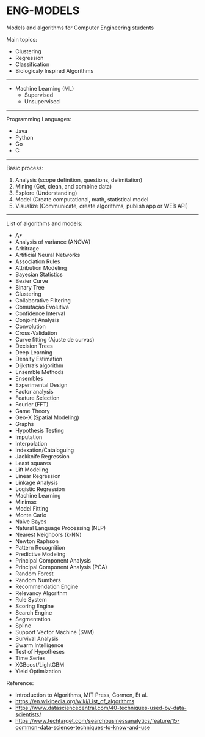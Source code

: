 # ENG-MODELS
Models and algorithms for Computer Engineering students

Main topics:

- Clustering
- Regression
- Classification
- Biologicaly Inspired Algorithms

---

- Machine Learning (ML)
  - Supervised
  - Unsupervised 

---
Programming Languages:
- Java
- Python
- Go
- C
---
Basic process:

1. Analysis (scope definition, questions, delimitation)
2. Mining (Get, clean, and combine data)
3. Explore (Understanding)
4. Model (Create computational, math, statistical model
5. Visualize (Communicate, create algorithms, publish app or WEB API)
---

List of algorithms and models:

- A*
- Analysis of variance (ANOVA)
- Arbitrage
- Artificial Neural Networks
- Association Rules
- Attribution Modeling
- Bayesian Statistics
- Bezier Curve
- Binary Tree
- Clustering
- Collaborative Filtering
- Comutação Evolutiva
- Confidence Interval
- Conjoint Analysis
- Convolution
- Cross-Validation
- Curve fitting (Ajuste de curvas)
- Decision Trees
- Deep Learning
- Density Estimation
- Dijkstra’s algorithm
- Ensemble Methods
- Ensembles
- Experimental Design
- Factor analysis
- Feature Selection
- Fourier (FFT)
- Game Theory
- Geo-X (Spatial Modeling)
- Graphs
- Hypothesis Testing
- Imputation
- Interpolation
- Indexation/Cataloguing
- Jackknife Regression
- Least squares
- Lift Modeling
- Linear Regression
- Linkage Analysis
- Logistic Regression
- Machine Learning
- Minimax
- Model Fitting
- Monte Carlo
- Naive Bayes
- Natural Language Processing (NLP)
- Nearest Neighbors (k-NN)
- Newton Raphson
- Pattern Recognition
- Predictive Modeling
- Principal Component Analysis
- Principal Component Analysis (PCA)
- Random Forest
- Random Numbers
- Recommendation Engine
- Relevancy Algorithm
- Rule System
- Scoring Engine
- Search Engine
- Segmentation
- Spline 
- Support Vector Machine (SVM)
- Survival Analysis
- Swarm Intelligence
- Test of Hypotheses
- Time Series
- XGBoost/LightGBM
- Yield Optimization

Reference:

- Introduction to Algorithms, MIT Press, Cormen, Et al.
- https://en.wikipedia.org/wiki/List_of_algorithms
- https://www.datasciencecentral.com/40-techniques-used-by-data-scientists/
- https://www.techtarget.com/searchbusinessanalytics/feature/15-common-data-science-techniques-to-know-and-use
